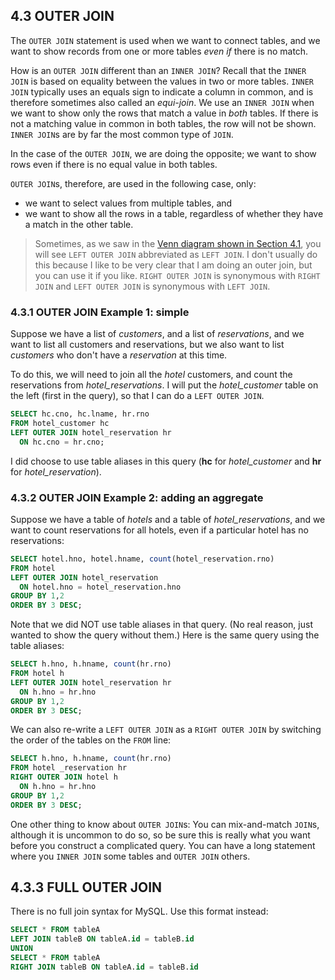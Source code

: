 ## 4.3 OUTER JOIN
The `OUTER JOIN` statement is used when we want to connect tables, and we want to show records from one or more tables *even if* there is no match. 

How is an ```OUTER JOIN``` different than an ```INNER JOIN```? Recall that the `INNER JOIN` is based on equality between the values in two or more tables. `INNER JOIN` typically uses an equals sign to indicate a column in common, and is therefore sometimes also called an *equi-join*. We use an `INNER JOIN` when we want to show only the rows that match a value in *both* tables. If there is not a matching value in common in both tables, the row will not be shown. `INNER JOIN`s are by far the most common type of `JOIN`.

In the case of the `OUTER JOIN`, we are doing the opposite; we want to show rows even if there is no equal value in both tables. 

`OUTER JOIN`s, therefore, are used in the following case, only:
* we want to select values from multiple tables, and
* we want to show all the rows in a table, regardless of whether they have a match in the other table.

> Sometimes, as we saw in the [Venn diagram shown in Section 4.1](https://github.com/megansquire/CSC301Fall2018/blob/master/Unit4/Unit4.1Notes.md), you will see `LEFT OUTER JOIN` abbreviated as `LEFT JOIN`. I don't usually do this because I like to be very clear that I am doing an outer join, but you can use it if you like. `RIGHT OUTER JOIN` is synonymous with `RIGHT JOIN` and `LEFT OUTER JOIN` is synonymous with `LEFT JOIN`.

### 4.3.1 OUTER JOIN Example 1: simple
Suppose we have a list of *customers*, and a list of *reservations*, and we want to list all customers and reservations, but we also want to list *customers* who don't have a *reservation* at this time.

To do this, we will need to join all the *hotel* customers, and count the reservations from *hotel_reservations*. I will put the *hotel_customer* table on the left (first in the query), so that I can do a `LEFT OUTER JOIN`.

```sql
SELECT hc.cno, hc.lname, hr.rno 
FROM hotel_customer hc 
LEFT OUTER JOIN hotel_reservation hr 
  ON hc.cno = hr.cno;
```
I did choose to use table aliases in this query (**hc** for *hotel_customer* and **hr** for *hotel_reservation*).

### 4.3.2 OUTER JOIN Example 2: adding an aggregate
Suppose we have a table of *hotels* and a table of *hotel_reservations*, and we want to count reservations for all hotels, even if a particular hotel has no reservations:

```sql
SELECT hotel.hno, hotel.hname, count(hotel_reservation.rno)
FROM hotel 
LEFT OUTER JOIN hotel_reservation 
  ON hotel.hno = hotel_reservation.hno 
GROUP BY 1,2
ORDER BY 3 DESC;
```
Note that we did NOT use table aliases in that query. (No real reason, just wanted to show the query without them.) Here is the same query using the table aliases:
```sql
SELECT h.hno, h.hname, count(hr.rno)
FROM hotel h
LEFT OUTER JOIN hotel_reservation hr
  ON h.hno = hr.hno 
GROUP BY 1,2
ORDER BY 3 DESC;
```
We can also re-write a `LEFT OUTER JOIN` as a `RIGHT OUTER JOIN` by switching the order of the tables on the `FROM` line:

```sql
SELECT h.hno, h.hname, count(hr.rno)
FROM hotel _reservation hr
RIGHT OUTER JOIN hotel h
  ON h.hno = hr.hno 
GROUP BY 1,2
ORDER BY 3 DESC;
```
One other thing to know about `OUTER JOIN`s: You can mix-and-match `JOIN`s, although it is uncommon to do so, so be sure this is really what you want before you construct a complicated query. You can have a long statement where you `INNER JOIN` some tables and `OUTER JOIN` others.

## 4.3.3 FULL OUTER JOIN

There is no full join syntax for MySQL. Use this format instead:

```sql
SELECT * FROM tableA
LEFT JOIN tableB ON tableA.id = tableB.id
UNION
SELECT * FROM tableA
RIGHT JOIN tableB ON tableA.id = tableB.id
```
